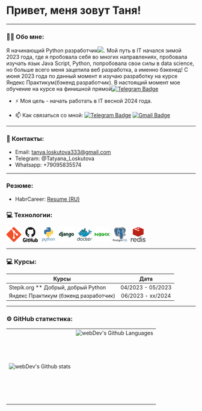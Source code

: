 
# Привет, меня зовут Таня!

---

### :man_technologist: Обо мне:

Я начинающий Python разработчик<img src="https://media.giphy.com/media/WUlplcMpOCEmTGBtBW/giphy.gif" width="30px">. Мой путь в IT начался зимой 2023 года, где я пробовала себя во многих направлениях, пробовала изучать язык Java Script, Python, попробовала свои силы в data science, но больше всего меня зацепила веб разработка, а именно бэкенед! С июня 2023 года по данный момент я изучаю разработку на курсе Яндекс Практикум(бэкенд разработчик). В настоящий момент мое обучение на курсе на финишной прямой[![Telegram Badge](https://img.shields.io/badge/T.Loskutova-blue?style=flat&logo=Telegram&logoColor=white)](https://t.me/Tatyana_Loskutova)

- :zap: Моя цель - начать работать в IT весной 2024 года.

- :mailbox: Как связаться со мной: [![Telegram Badge](https://img.shields.io/badge/T.Loskutova-blue?style=flat&logo=Telegram&logoColor=white)](https://t.me/Tatyana_Loskutova) [![Gmail Badge](https://img.shields.io/badge/-Gmail-red?style=flat&logo=Gmail&logoColor=white)](mailto:tanya.loskutova333@gmail.com)

---

### 🤝 Контакты:

- Email: tanya.loskutova333@gmail.com
- Telegram: @Tatyana_Loskutova
- Whatsapp: +79095835574
  

---

### Резюме:

- HabrCareer: <a href="https://career.habr.com/tanyaloskutova12">Resume (RU) </a>

### 💻 Технологии:

<div>
  <img src="https://github.com/devicons/devicon/blob/master/icons/git/git-original.svg" title="git" alt="git" width="40" height="40"/>
  <img src="https://github.com/devicons/devicon/blob/master/icons/github/github-original-wordmark.svg" title="github" alt="github" width="40" height="40"/>&nbsp
  <img src="https://github.com/devicons/devicon/blob/master/icons/python/python-original-wordmark.svg" title="python" alt="python" width="40" height="40"/>&nbsp
  <img src="https://github.com/devicons/devicon/blob/master/icons/django/django-plain-wordmark.svg" title="django" alt="django" width="40" height="40"/>&nbsp
  <img src="https://github.com/devicons/devicon/blob/master/icons/docker/docker-original-wordmark.svg" title="docker" alt="docker" width="40" height="40"/>&nbsp
  <img src="https://github.com/devicons/devicon/blob/master/icons/nginx/nginx-original.svg" title="nginx" alt="nginx" width="40" height="40"/>&nbsp 
  <img src="https://github.com/devicons/devicon/blob/master/icons/postgresql/postgresql-original-wordmark.svg" title="postgresql" alt="postgresql" width="40" height="40"/>&nbsp
  <img src="https://github.com/devicons/devicon/blob/master/icons/redis/redis-original-wordmark.svg" title="redis" alt="redis" width="40" height="40"/>&nbsp 
</div>

---

### 💻 Курсы:

| Курсы                                                                     | Дата              |
| --------------------------------------------------------------------------| :---------------: |
| Stepik.org    ** Добрый, добрый Python                                    | 04/2023 - 05/2023 |
| Яндекс Практикум (бэкенд разработчик)                                     | 06/2023 - xx/2024 |

---

### ⚙️ GitHub статистика:

<table>
  <tr>
    <td>
      <img align="left" src="http://github-readme-streak-stats.herokuapp.com?user=TatianaLoskutova&theme=dark&background=000000" alt="webDev's Github stats">
    </td>
    <td>
      <img height="195px" align="right" alt="webDev's Github Languages" src="https://github-readme-stats-sigma-five.vercel.app/api/top-langs/?username=TatianaLoskutova&layout=compact&theme=vision-friendly-dark">
    </td>
  </tr>
</table>
